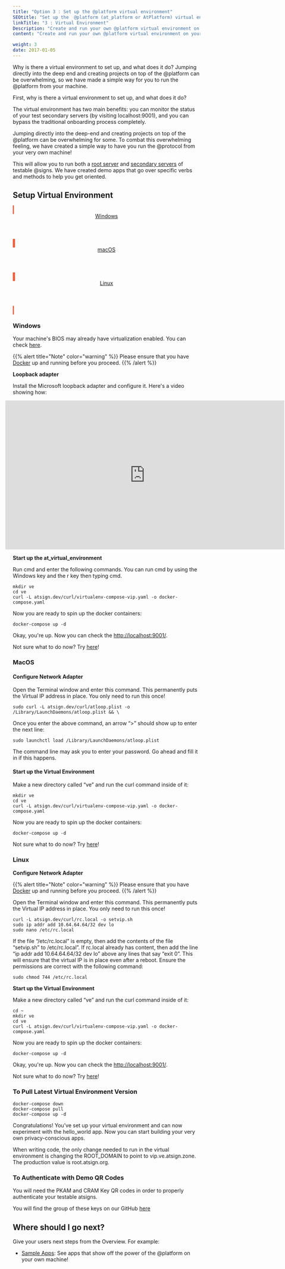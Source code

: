 ```yaml
---
title: "Option 3 : Set up the @platform virtual environment"
SEOtitle: "Set up the  @platform (at_platform or AtPlatform) virtual environment"
linkTitle: "3 : Virtual Environment"
Description: "Create and run your own @platform virtual environment on your machine"
content: "Create and run your own @platform virtual environment on your machine"

weight: 3
date: 2017-01-05
---
```


Why is there a virtual environment to set up, and what does it do? Jumping directly into the deep end and creating projects on top of the @platform can be overwhelming, so we have made a simple way for you to run the @platform from your machine.

First, why is there a virtual environment to set up, and what does it do?

The virtual environment has two main benefits: you can monitor the status of your test secondary servers (by visiting localhost:9001), and you can bypass the traditional onboarding process completely.

Jumping directly into the deep-end and creating projects on top of the @platform can be overwhelming for some. To combat this overwhelming feeling, we have created a simple way to have you run the @protocol from your very own machine!

This will allow you to run both a [root server](/docs/resources/glossary/#root-server) and [secondary servers](/docs/resources/glossary/#secondary-server) of testable @signs. We have created demo apps that go over specific verbs and methods to help you get oriented.

## Setup Virtual Environment

<!-- Cards for different OS-->
<div class="card-deck mb-8">

  <!-- Windows Card-->
  <a class="card" id="install-windows" href="/docs/get-started/the-virtual-environment/#windows" style="border-style: solid;border-color: #F05F3E">
    <div class="card-body">
      <header class="card-title text-center m-0">
        <span class="d-block h1">
          <i class="fab fa-windows" style="color: #F05F3E"></i>
        </span>
        <span class="text-muted text-nowrap">Windows</span>
      </header>
    </div>
  </a>

  <!-- MacOs Card-->
  <a class="card" id="install-macos" href="/docs/get-started/the-virtual-environment/#macos" style="border-style: solid;border-color: #F05F3E">
    <div class="card-body">
      <header class="card-title text-center m-0">
        <span class="d-block h1">
          <i class="fab fa-apple" style="color: #F05F3E"></i>
        </span>
        <span class="text-muted text-nowrap">macOS</span>
      </header>
    </div>
  </a>

  <!-- Linux Card-->
  <a class="card" id="install-linux" href="/docs/get-started/the-virtual-environment/#linux" style="border-style: solid;border-color: #F05F3E">
    <div class="card-body">
      <header class="card-title text-center m-0">
        <span class="d-block h1">
          <i class="fab fa-linux" style="color: #F05F3E"></i>
        </span>
        <span class="text-muted text-nowrap">Linux</span>
      </header>
    </div>
  </a>

</div>

### Windows

Your machine's BIOS may already have virtualization enabled. You can check [here](https://2nwiki.2n.cz/pages/viewpage.action?pageId=75202968#:~:text=Press%20the%20F10%20key%20for,to%20save%20changes%20and%20Reboot).

{{% alert title="Note" color="warning" %}}
Please ensure that you have [Docker](/docs/get-started/#docker-desktop) up and running before you proceed.
{{% /alert %}}

**Loopback adapter**

Install the Microsoft loopback adapter and configure it. Here's a video showing how:

<iframe src="https://player.vimeo.com/video/506374699?title=0&amp;byline=0&amp;portrait=0" class="video-frame" style="position:relative;top:0;left:-20px;width:750px;height:400px;" frameborder="0" allow="autoplay; fullscreen" allowfullscreen="true"></iframe>

**Start up the at_virtual_environment**

Run cmd and enter the following commands. You can run cmd by using the Windows key and the r key then typing cmd.

```
mkdir ve
cd ve
curl -L atsign.dev/curl/virtualenv-compose-vip.yaml -o docker-compose.yaml
```

Now you are ready to spin up the docker containers:

```
docker-compose up -d
```

Okay, you're up. Now you can check the [http://localhost:9001/](http://localhost:9001/).

Not sure what to do now? Try [here](/docs/get-started/the-virtual-environment/#where-should-i-go-next)!

### MacOS

#### Configure Network Adapter

Open the Terminal window and enter this command. This permanently puts the Virtual IP address in place. You only need to run this once!

```
sudo curl -L atsign.dev/curl/atloop.plist -o /Library/LaunchDaemons/atloop.plist && \
```

Once you enter the above command, an arrow “>” should show up to enter the next line:

```
sudo launchctl load /Library/LaunchDaemons/atloop.plist
```

The command line may ask you to enter your password. Go ahead and fill it in if this happens.

#### Start up the Virtual Environment

Make a new directory called “ve” and run the curl command inside of it:

```
mkdir ve
cd ve
curl -L atsign.dev/curl/virtualenv-compose-vip.yaml -o docker-compose.yaml
```

Now you are ready to spin up the docker containers:

```
docker-compose up -d
```

Not sure what to do now? Try [here](/docs/get-started/the-virtual-environment/#where-should-i-go-next)!

### Linux

**Configure Network Adapter**

{{% alert title="Note" color="warning" %}}
Please ensure that you have [Docker](https://www.docker.com/) up and running before you proceed.
{{% /alert %}}

Open the Terminal window and enter this command. This permanently puts the Virtual IP address in place. You only need to run this once!

```
curl -L atsign.dev/curl/rc.local -o setvip.sh
sudo ip addr add 10.64.64.64/32 dev lo
sudo nano /etc/rc.local
```

If the file “/etc/rc.local” is empty, then add the contents of the file “setvip.sh” to /etc/rc.local”. If rc.local already has content, then add the line “ip addr add 10.64.64.64/32 dev lo” above any lines that say “exit 0”. This will ensure that the virtual IP is in place even after a reboot. Ensure the permissions are correct with the following command:

```
sudo chmod 744 /etc/rc.local
```

**Start up the Virtual Environment**

Make a new directory called “ve” and run the curl command inside of it:

```
cd ~
mkdir ve
cd ve
curl -L atsign.dev/curl/virtualenv-compose-vip.yaml -o docker-compose.yaml
```

Now you are ready to spin up the docker containers:

```
docker-compose up -d
```

Okay, you're up. Now you can check the [http://localhost:9001/](http://localhost:9001/).

Not sure what to do now? Try [here](/docs/get-started/the-virtual-environment/#where-should-i-go-next)!

### To Pull Latest Virtual Environment Version

```
docker-compose down
docker-compose pull
docker-compose up -d
```

Congratulations! You’ve set up your virtual environment and can now experiment with the hello_world app. Now you can start building your very own privacy-conscious apps.

When writing code, the only change needed to run in the virtual environment is changing the ROOT_DOMAIN to point to vip.ve.atsign.zone. The production value is root.atsign.org.

### To Authenticate with Demo QR Codes

You will need the PKAM and CRAM Key QR codes in order to properly authenticate your testable atsigns.

You will find the group of these keys on our GitHub [here](https://github.com/atsign-foundation/at_demos/tree/trunk/at_demo_data/lib/assets)

## Where should I go next?

Give your users next steps from the Overview. For example:

- [Sample Apps](/docs/sample-apps/): See apps that show off the power of the @platform on your own machine!
